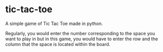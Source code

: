 # tic-tac-toe
A simple game of Tic Tac Toe made in python.

Regularly, you would enter the number corresponding to the space you want to play in 
but in this game, you would have to enter the row and the column that the space is located within the board.
